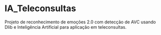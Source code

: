 # IA_Teleconsultas
Projeto de reconhecimento de emoções 2.0 com detecção de AVC usando Dlib e Inteligência Artificial para aplicação em teleconsultas.
